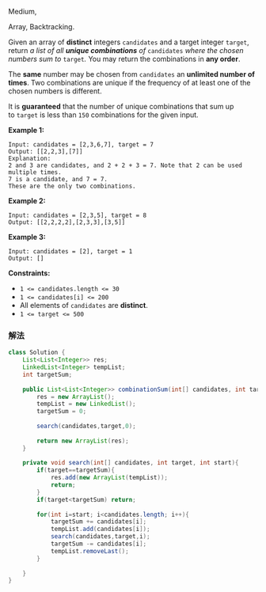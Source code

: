 Medium,  

Array, Backtracking.

Given an array of **distinct** integers `candidates` and a target integer `target`, return *a list of all **unique combinations** of* `candidates` *where the chosen numbers sum to* `target`*.* You may return the combinations in **any order**.

The **same** number may be chosen from `candidates` an **unlimited number of times**. Two combinations are unique if the frequency of at least one of the chosen numbers is different.

It is **guaranteed** that the number of unique combinations that sum up to `target` is less than `150` combinations for the given input.

**Example 1:**

```
Input: candidates = [2,3,6,7], target = 7
Output: [[2,2,3],[7]]
Explanation:
2 and 3 are candidates, and 2 + 2 + 3 = 7. Note that 2 can be used multiple times.
7 is a candidate, and 7 = 7.
These are the only two combinations.

```

**Example 2:**

```
Input: candidates = [2,3,5], target = 8
Output: [[2,2,2,2],[2,3,3],[3,5]]

```

**Example 3:**

```
Input: candidates = [2], target = 1
Output: []

```

**Constraints:**

- `1 <= candidates.length <= 30`
- `1 <= candidates[i] <= 200`
- All elements of `candidates` are **distinct**.
- `1 <= target <= 500`

### 解法

```java
class Solution {
    List<List<Integer>> res;
    LinkedList<Integer> tempList;
    int targetSum;
    
    public List<List<Integer>> combinationSum(int[] candidates, int target) {
        res = new ArrayList();
        tempList = new LinkedList();
        targetSum = 0;
        
        search(candidates,target,0);
        
        return new ArrayList(res);
    }
    
    private void search(int[] candidates, int target, int start){
        if(target==targetSum){
            res.add(new ArrayList(tempList));
            return;
        }
        if(target<targetSum) return;
        
        for(int i=start; i<candidates.length; i++){      
            targetSum += candidates[i];
            tempList.add(candidates[i]);
            search(candidates,target,i);
            targetSum -= candidates[i];
            tempList.removeLast();
        }
        
    }
}
```